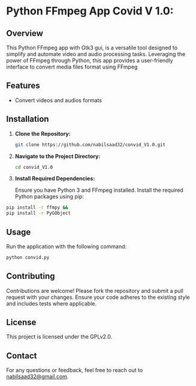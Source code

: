 
# Python FFmpeg App Covid V 1.0:

## Overview

This Python FFmpeg app with Gtk3 gui, is a versatile tool designed to simplify and automate video and audio processing tasks. Leveraging the power of FFmpeg through Python, this app provides a user-friendly interface to convert media files format using FFmpeg
## Features

- Convert videos and audios formats

## Installation

1. **Clone the Repository:**

   ```bash
   git clone https://github.com/nabilsaad32/convid_V1.0.git
   ```

2. **Navigate to the Project Directory:**

   ```bash
   cd convid_V1.0
   ```

3. **Install Required Dependencies:**

   Ensure you have Python 3 and FFmpeg installed. Install the required Python packages using pip:

```bash
pip install -r ffmpy &&
pip install -r PyGObject 

```

## Usage

Run the application with the following command:

```bash
python convid.py
```

## Contributing

Contributions are welcome! Please fork the repository and submit a pull request with your changes. Ensure your code adheres to the existing style and includes tests where applicable.

## License

This project is licensed under the GPLv2.0.

## Contact

For any questions or feedback, feel free to reach out to nabilsaad32@gmail.com.
